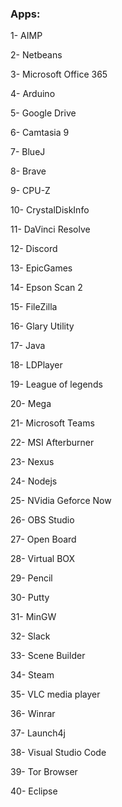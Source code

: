 ### Apps:

1- AIMP

2- Netbeans

3- Microsoft Office 365

4- Arduino

5- Google Drive

6- Camtasia 9

7- BlueJ

8- Brave

9- CPU-Z

10- CrystalDiskInfo

11- DaVinci Resolve

12- Discord

13- EpicGames

14- Epson Scan 2

15- FileZilla

16- Glary Utility

17- Java

18- LDPlayer

19- League of legends

20- Mega

21- Microsoft Teams

22- MSI Afterburner

23- Nexus

24- Nodejs

25- NVidia Geforce Now

26- OBS Studio

27- Open Board

28- Virtual BOX

29- Pencil

30- Putty

31- MinGW

32- Slack

33- Scene Builder

34- Steam

35- VLC media player

36- Winrar

37- Launch4j

38- Visual Studio Code

39- Tor Browser

40- Eclipse
